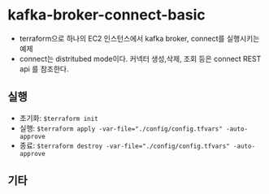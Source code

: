 # kafka-broker-connect-basic
- terraform으로 하나의 EC2 인스턴스에서 kafka broker, connect를 실행시키는 예제
- connect는 distritubed mode이다. 커넥터 생성,삭제, 조회 등은 connect REST api 를 참조한다.

## 실행
- 초기화: `$terraform init`
- 실행: `$terraform apply -var-file="./config/config.tfvars" -auto-approve`
- 종료: `$terraform destroy -var-file="./config/config.tfvars" -auto-approve`

## 기타
